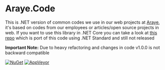 # Araye.Code

This is .NET version of common codes we use in our web projects at [Araye](http://araye.net), it's based on codes from our employees or articles/open source projects in web. If you want to use this library in .NET Core you can take a look at [this repo](https://github.com/araye/Araye.Code.Core) which is port of this code using .NET Standard and still not released

**Important Note:** Due to heavy refactoring and changes in code v1.0.0 is not backward compatible

[![NuGet](https://img.shields.io/nuget/v/Araye.Code.svg)](https://www.nuget.org/packages/Araye.Code/)
[![AppVeyor](https://img.shields.io/appveyor/ci/gruntjs/grunt.svg)](https://ci.appveyor.com/project/Araye/araye-code)

